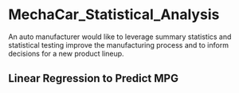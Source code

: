 # MechaCar_Statistical_Analysis
An auto manufacturer would like to leverage summary statistics and statistical testing improve the manufacturing process and to inform decisions for a new product lineup.


## Linear Regression to Predict MPG
